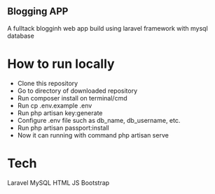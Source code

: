 ## Blogging APP
A fulltack blogginh web app build using laravel framework with mysql database

# How to run locally
- Clone this repository
- Go to directory of downloaded repository
- Run composer install on terminal/cmd
- Run cp .env.example .env
- Run php artisan key:generate
- Configure .env file such as db_name, db_username, etc.
- Run php artisan passport:install
- Now it can running with command php artisan serve

# Tech
Laravel
MySQL
HTML
JS
Bootstrap

